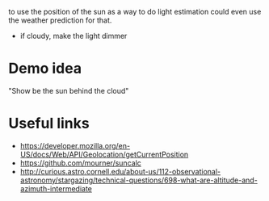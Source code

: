 to use the position of the sun as a way to do light estimation
could even use the weather prediction for that.

- if cloudy, make the light dimmer

# Demo idea
"Show be the sun behind the cloud"


# Useful links
- https://developer.mozilla.org/en-US/docs/Web/API/Geolocation/getCurrentPosition
- https://github.com/mourner/suncalc
- http://curious.astro.cornell.edu/about-us/112-observational-astronomy/stargazing/technical-questions/698-what-are-altitude-and-azimuth-intermediate

